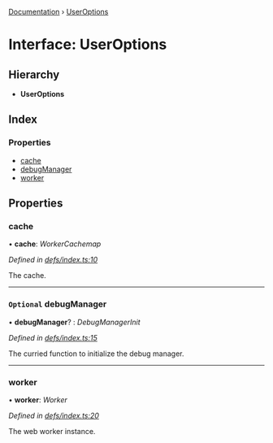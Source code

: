 [Documentation](../README.md) › [UserOptions](useroptions.md)

# Interface: UserOptions

## Hierarchy

* **UserOptions**

## Index

### Properties

* [cache](useroptions.md#cache)
* [debugManager](useroptions.md#optional-debugmanager)
* [worker](useroptions.md#worker)

## Properties

###  cache

• **cache**: *WorkerCachemap*

*Defined in [defs/index.ts:10](https://github.com/badbatch/graphql-box/blob/f858dbf/packages/worker-client/src/defs/index.ts#L10)*

The cache.

___

### `Optional` debugManager

• **debugManager**? : *DebugManagerInit*

*Defined in [defs/index.ts:15](https://github.com/badbatch/graphql-box/blob/f858dbf/packages/worker-client/src/defs/index.ts#L15)*

The curried function to initialize the debug manager.

___

###  worker

• **worker**: *Worker*

*Defined in [defs/index.ts:20](https://github.com/badbatch/graphql-box/blob/f858dbf/packages/worker-client/src/defs/index.ts#L20)*

The web worker instance.
